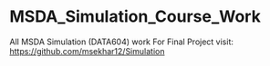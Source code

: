 # MSDA_Simulation_Course_Work
All MSDA Simulation (DATA604) work
For Final Project visit: https://github.com/msekhar12/Simulation
